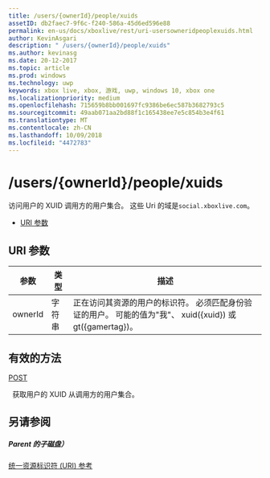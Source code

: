 ```yaml
---
title: /users/{ownerId}/people/xuids
assetID: db2faec7-9f6c-f240-586a-45d6ed596e88
permalink: en-us/docs/xboxlive/rest/uri-usersowneridpeoplexuids.html
author: KevinAsgari
description: " /users/{ownerId}/people/xuids"
ms.author: kevinasg
ms.date: 20-12-2017
ms.topic: article
ms.prod: windows
ms.technology: uwp
keywords: xbox live, xbox, 游戏, uwp, windows 10, xbox one
ms.localizationpriority: medium
ms.openlocfilehash: 715659b8bb001697fc9386be6ec587b3682793c5
ms.sourcegitcommit: 49aab071aa2bd88f1c165438ee7e5c854b3e4f61
ms.translationtype: MT
ms.contentlocale: zh-CN
ms.lasthandoff: 10/09/2018
ms.locfileid: "4472783"
---
```

# <a name="usersowneridpeoplexuids"></a>/users/{ownerId}/people/xuids
访问用户的 XUID 调用方的用户集合。 这些 Uri 的域是`social.xboxlive.com`。
 
  * [URI 参数](#ID4EV)
 
<a id="ID4EV"></a>

 
## <a name="uri-parameters"></a>URI 参数
 
| 参数| 类型| 描述| 
| --- | --- | --- | 
| ownerId| 字符串| 正在访问其资源的用户的标识符。 必须匹配身份验证的用户。 可能的值为"我"、 xuid({xuid}) 或 gt({gamertag})。| 
  
<a id="ID4EOB"></a>

 
## <a name="valid-methods"></a>有效的方法

[POST](uri-usersowneridpeoplexuidspost.md)

&nbsp;&nbsp;获取用户的 XUID 从调用方的用户集合。
 
<a id="ID4EYB"></a>

 
## <a name="see-also"></a>另请参阅
 
<a id="ID4E1B"></a>

 
##### <a name="parent"></a>Parent 的子磁盘） 

[统一资源标识符 (URI) 参考](../atoc-xboxlivews-reference-uris.md)

   